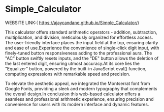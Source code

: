 # Simple_Calculator 

WEBSITE LINK:( https://ajaycandane.github.io/Simple_Calculator/)

This calculator offers standard arithmetic operators - addition, subtraction, multiplication, and division, meticulously organized for effortless access.
The user-friendly interface places the input field at the top, ensuring clarity and ease of use.Experience the convenience of single-click digit input, 
with finely-tuned button responsiveness adding to the professional aura. The "AC" button swiftly resets inputs, and the "DE" button allows the deletion
of the last entered digit, ensuring utmost accuracy.At its core lies the "Equalizer" button, powered by the built-in JavaScript eval() function, 
computing expressions with remarkable speed and precision.

To elevate the aesthetic appeal, we integrated the Montserrat font from Google Fonts, providing a sleek and modern typography that complements the overall 
design.In conclusion this web-based calculator offers a seamless and professional arithmetic experience, ensuring precision and convenience for users with 
its modern interface and dynamic features.
